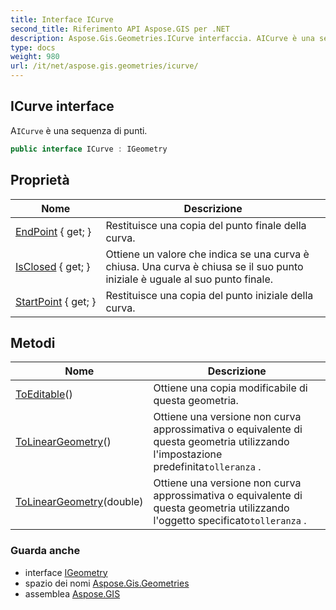 ```yaml
---
title: Interface ICurve
second_title: Riferimento API Aspose.GIS per .NET
description: Aspose.Gis.Geometries.ICurve interfaccia. AICurve è una sequenza di punti.
type: docs
weight: 980
url: /it/net/aspose.gis.geometries/icurve/
---
```

## ICurve interface

A`ICurve` è una sequenza di punti.

```csharp
public interface ICurve : IGeometry
```

## Proprietà

| Nome | Descrizione |
| --- | --- |
| [EndPoint](../../aspose.gis.geometries/icurve/endpoint/) { get; } | Restituisce una copia del punto finale della curva. |
| [IsClosed](../../aspose.gis.geometries/icurve/isclosed/) { get; } | Ottiene un valore che indica se una curva è chiusa. Una curva è chiusa se il suo punto iniziale è uguale al suo punto finale. |
| [StartPoint](../../aspose.gis.geometries/icurve/startpoint/) { get; } | Restituisce una copia del punto iniziale della curva. |

## Metodi

| Nome | Descrizione |
| --- | --- |
| [ToEditable](../../aspose.gis.geometries/icurve/toeditable/)() | Ottiene una copia modificabile di questa geometria. |
| [ToLinearGeometry](../../aspose.gis.geometries/icurve/tolineargeometry/#tolineargeometry)() | Ottiene una versione non curva approssimativa o equivalente di questa geometria utilizzando l'impostazione predefinita`tolleranza` . |
| [ToLinearGeometry](../../aspose.gis.geometries/icurve/tolineargeometry/#tolineargeometry_1)(double) | Ottiene una versione non curva approssimativa o equivalente di questa geometria utilizzando l'oggetto specificato`tolleranza` . |

### Guarda anche

* interface [IGeometry](../igeometry/)
* spazio dei nomi [Aspose.Gis.Geometries](../../aspose.gis.geometries/)
* assemblea [Aspose.GIS](../../)


